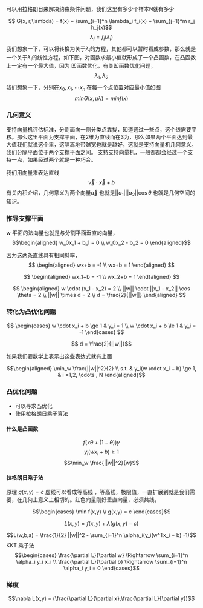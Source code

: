 可以用拉格朗日来解决约束条件问题，我们这里有多少个样本N就有多少

$$ G(x, r,\lambda) = f(x) + \sum_{i=1}^n \lambda_i f_i(x) + \sum_{j=1}^m r_j h_j(x)$$
$$ \lambda_i =  f_i(\lambda_i)$$
我们想象一下，可以将转换为关于$\lambda_i$的方程，其他都可以暂时看成参数，那么就是一个关于$\lambda_i$的线性方程，如下图，对函数求最小值就形成了一个凸函数，在凸函数上一定有一个最大值，因为
凹函数优化，有关凹函数优化问题，
$$ \lambda_1, \lambda_2$$
我们想象一下，分别在$x_0,x_1, \cdots x_n$ 在每一个点位置对应最小值如图
$$ min G(x, \mu \lambda) = min f(x)$$


### 几何意义
支持向量机评估标准，分割面向一侧分类点靠拢，知道通过一些点，这个线需要平移。那么这里平面为支撑平面，在2维为直线而在3为，那么如果两个平面达到最大值我们就说这个里，这隔离地带越宽也就是越好，这就是支持向量机几何意义。我们分隔平面位于两个支撑平面之间。
支持支持向量机，一般都都会经过一个支持一点，如果经过两个就是一种巧合。

我们用向量来表达直线
$$\vec{v} \cdot \vec{x} + b$$
有关内积介绍，几何意义为两个向量$\vec{a}$ 也就是$||a_1|||a_2||\cos \theta$ 也就是几何空间的知识。

### 推导支撑平面
w 平面的法向量也就是与分割平面垂直的向量，
$$\begin{aligned}
    w_0x_1 + b_1 = 0 \\
    w_0x_2 - b_2 = 0 
\end{aligned}$$

因为这两条直线具有相同斜率，
$$ \begin{aligned}
    wx+b = -1 \\
    wx+b = 1
\end{aligned} $$

$$ \begin{aligned}
    wx_1+b = -1 \\
    wx_2+b = 1
\end{aligned} $$

$$
    \begin{aligned}
        w \cdot (x_1 - x_2) = 2 \\
        ||w|| \cdot ||x_1 - x_2|| \cos \theta = 2 \\
        ||w|| \times d = 2 \\
        d = \frac{2}{||w||}
    \end{aligned}
$$

### 转化为凸优化问题
$$
\begin{cases}
    w \cdot x_i + b \ge 1 & y_i = 1 \\
    w \cdot x_i + b \le 1 & y_i = -1 
\end{cases}
$$

$$ d = \frac{2}{||w||}$$

如果我们要数学上表示出这些表达式就有上面

$$\begin{aligned}
    \min_w \frac{||w||^2}{2} \\
    s.t. & y_i(w \cdot x_i + b) \ge 1, & i =1,2, \cdots , N 
\end{aligned}$$

### 凸优化问题
- 可以寻求凸优化
- 使用拉格朗日乘子算法
#### 什么是凸函数
$$f(x \theta + (1 - \theta)) y $$
$$y_i(wx_i + b) \ge 1$$
$$\min_w \frac{||w||^2}{w}$$

#### 拉格朗日乘子法
原理
$g(x,y)=c$
虚线可以看成等高线 ，等高线，极限值，一直扩展到就是我们需要，在几何上意义上相切的。红色向量刚好垂直向量，必须共线，

$$\begin{cases}
    \min f(x,y) \\
    g(x,y) = c
\end{cases}$$

$$L(x,y) = f(x,y) + \lambda (g(x,y) - c)$$

$$L(w,b,a) = \frac{1}{2} ||w||^2 - \sum_{i=1}^n \alpha_i(y_i(w^Tx_i + b) -1)$$
KKT 乘子法
$$\begin{cases}
    \frac{\partial L}{\partial w} \Rightarrow \sum_{i=1}^n \alpha_i y_i x_i \\
    \frac{\partial L}{\partial b} \Rightarrow \sum_{i=1}^n \alpha_i y_i = 0
\end{cases}$$
### 梯度
$$\nabla L(x,y) = (\frac{\partial L}{\partial x},\frac{\partial L}{\partial y})$$